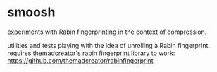 # smoosh
experiments with Rabin fingerprinting in the context of compression. 

utilities and tests playing with the idea of unrolling a Rabin fingerprint. requires themadcreator's rabin fingerprint library to work:  https://github.com/themadcreator/rabinfingerprint
